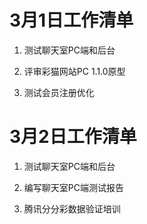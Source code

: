 # 3月1日工作清单

1. 测试聊天室PC端和后台

2. 评审彩猫网站PC 1.1.0原型

3. 测试会员注册优化

# 3月2日工作清单

1. 测试聊天室PC端和后台

2. 编写聊天室PC端测试报告

3. 腾讯分分彩数据验证培训